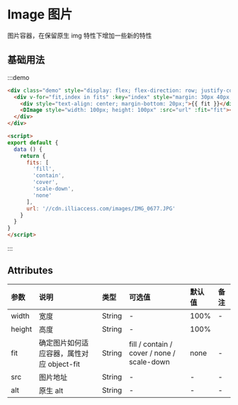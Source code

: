 # Image 图片
图片容器，在保留原生 img 特性下增加一些新的特性

## 基础用法
:::demo
```html
<div class="demo" style="display: flex; flex-direction: row; justify-content: space-between;">
  <div v-for="fit,index in fits" :key="index" style="margin: 30px 40px;">
    <div style="text-align: center; margin-bottom: 20px;">{{ fit }}</div>
    <DImage style="width: 100px; height: 100px" :src="url" :fit="fit"></DImage>
  </div>
</div>

<script>
export default {
  data () {
    return {
      fits: [
        'fill',
        'contain',
        'cover',
        'scale-down',
        'none'
      ],
      url: '//cdn.illiaccess.com/images/IMG_0677.JPG'
    }
  }
}
</script>
```
:::

## Attributes
| 参数 | 说明 | 类型 | 可选值 | 默认值 | 备注 |
| :----- | :----- | :----- | :----- | :----- | :----- |
| width | 宽度 | String | - | 100% | - |
| height | 高度 | String | - | 100% |  |
| fit | 确定图片如何适应容器，属性对应 object-fit | String | fill / contain / cover / none / scale-down | none | - |
| src | 图片地址 | String | - | - | - |
| alt | 原生 alt | String | - | - | - |